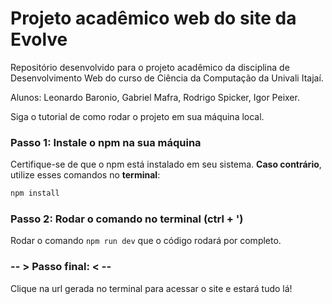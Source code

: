 # Projeto acadêmico web do site da Evolve

Repositório desenvolvido para o projeto acadêmico da disciplina de Desenvolvimento Web do curso de Ciência da Computação da Univali Itajaí.

Alunos: Leonardo Baronio, Gabriel Mafra, Rodrigo Spicker, Igor Peixer.

Siga o tutorial de como rodar o projeto em sua máquina local.

### Passo 1: Instale o npm na sua máquina ###

Certifique-se de que o npm está instalado em seu sistema.
**Caso contrário**, utilize esses comandos no **terminal**:
```bash
npm install
```

### Passo 2: Rodar o comando no terminal (ctrl + ') ###
Rodar o comando `npm run dev` que o código rodará por completo.

### -- > Passo final: < -- ###
Clique na url gerada no terminal para acessar o site e estará tudo lá!
